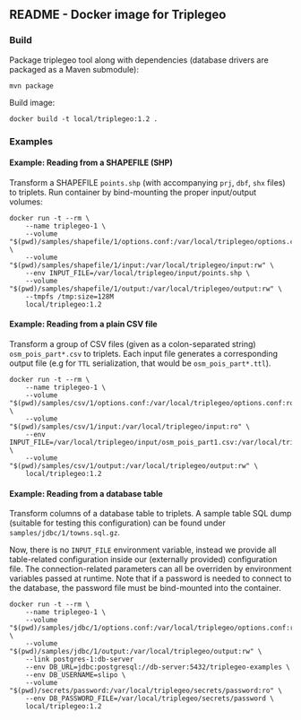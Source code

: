 ## README - Docker image for Triplegeo

### Build

Package triplegeo tool along with dependencies (database drivers are packaged as a Maven submodule):

    mvn package

Build image:

    docker build -t local/triplegeo:1.2 .

### Examples

#### Example: Reading from a SHAPEFILE (SHP)

Transform a SHAPEFILE `points.shp` (with accompanying `prj`, `dbf`, `shx` files) to triplets. Run container 
by bind-mounting the proper input/output volumes:

    docker run -t --rm \
        --name triplegeo-1 \
        --volume "$(pwd)/samples/shapefile/1/options.conf:/var/local/triplegeo/options.conf:ro" \
        --volume "$(pwd)/samples/shapefile/1/input:/var/local/triplegeo/input:rw" \
        --env INPUT_FILE=/var/local/triplegeo/input/points.shp \
        --volume "$(pwd)/samples/shapefile/1/output:/var/local/triplegeo/output:rw" \
        --tmpfs /tmp:size=128M 
        local/triplegeo:1.2

#### Example: Reading from a plain CSV file

Transform a group of CSV files (given as a colon-separated string) `osm_pois_part*.csv` to triplets. Each input
file generates a corresponding output file (e.g for `TTL` serialization, that would be `osm_pois_part*.ttl`).
    
    docker run -t --rm \
        --name triplegeo-1 \
        --volume "$(pwd)/samples/csv/1/options.conf:/var/local/triplegeo/options.conf:ro" \
        --volume "$(pwd)/samples/csv/1/input:/var/local/triplegeo/input:ro" \
        --env INPUT_FILE=/var/local/triplegeo/input/osm_pois_part1.csv:/var/local/triplegeo/input/osm_pois_part2.csv:/var/local/triplegeo/input/osm_pois_part3.csv \
        --volume "$(pwd)/samples/csv/1/output:/var/local/triplegeo/output:rw" \
        local/triplegeo:1.2

#### Example: Reading from a database table

Transform columns of a database table to triplets. A sample table SQL dump (suitable for testing this configuration) can be found 
under `samples/jdbc/1/towns.sql.gz`.

Now, there is no `INPUT_FILE` environment variable, instead we provide all table-related configuration inside our (externally provided)
configuration file. The connection-related parameters can all be overriden by environment variables passed at runtime. Note that if a 
password is needed to connect to the database, the password file must be bind-mounted into the container.

    docker run -t --rm \
        --name triplegeo-1 \
        --volume "$(pwd)/samples/jdbc/1/options.conf:/var/local/triplegeo/options.conf:ro" \
        --volume "$(pwd)/samples/jdbc/1/output:/var/local/triplegeo/output:rw" \
        --link postgres-1:db-server
        --env DB_URL=jdbc:postgresql://db-server:5432/triplegeo-examples \
        --env DB_USERNAME=slipo \
        --volume "$(pwd)/secrets/password:/var/local/triplegeo/secrets/password:ro" \
        --env DB_PASSWORD_FILE=/var/local/triplegeo/secrets/password \
        local/triplegeo:1.2

